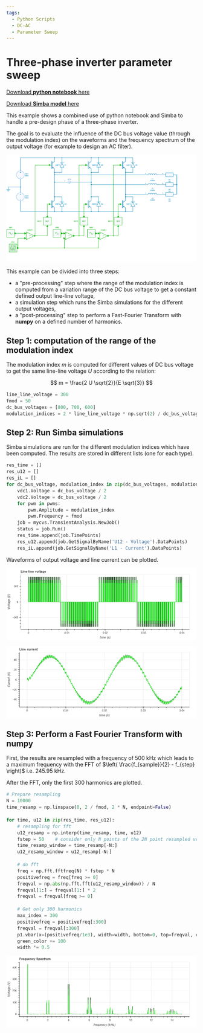 ```yaml
---
tags:
  - Python Scripts
  - DC-AC
  - Parameter Sweep
---
```


# Three-phase inverter parameter sweep

[Download **python notebook** here](Three-phase-inverter_parametersweep.ipynb)

[Download **Simba model** here](Three-phase-inverter.jsimba)

This example shows a combined use of python notebook and Simba to handle a pre-design phase of a three-phase inverter.

The goal is to evaluate the influence of the DC bus voltage value (through the modulation index) on the waveforms and the frequency spectrum of the output voltage (for example to design an AC filter).

![three phase inverter](fig/three-phase-inverter.png)

This example can be divided into three steps:

* a "pre-processing" step where the range of the modulation index is computed from a variation range of the DC bus voltage to get a constant defined output line-line voltage,
* a simulation step which runs the Simba simulations for the different output voltages,
* a "post-processing" step to perform a Fast-Fourier Transform with **numpy** on a defined number of harmonics.

## Step 1: computation of the range of the modulation index

The modulation index $m$ is computed for different values of DC bus voltage to get the same line-line voltage $U$ according to the relation:

$$ m = \frac{2 U \sqrt{2}}{E \sqrt{3}} $$

``` py
line_line_voltage = 300
fmod = 50
dc_bus_voltages = [800, 700, 600]
modulation_indices = 2 * line_line_voltage * np.sqrt(2) / dc_bus_voltages / np.sqrt(3)
```

## Step 2: Run Simba simulations

Simba simulations are run for the different modulation indices which have been computed. The results are stored in different lists (one for each type).

``` py
res_time = []
res_u12 = []
res_iL = []
for dc_bus_voltage, modulation_index in zip(dc_bus_voltages, modulation_indices):
    vdc1.Voltage = dc_bus_voltage / 2
    vdc2.Voltage = dc_bus_voltage / 2
    for pwm in pwms:
        pwm.Amplitude = modulation_index
        pwm.Frequency = fmod
    job = mycvs.TransientAnalysis.NewJob()
    status = job.Run()
    res_time.append(job.TimePoints)
    res_u12.append(job.GetSignalByName('U12 - Voltage').DataPoints) 
    res_iL.append(job.GetSignalByName('L1 - Current').DataPoints)
```
Waveforms of output voltage and line current can be plotted.

![Line-line voltage](fig/line_line_voltage.png)

![Line current](fig/line_current.png)

## Step 3: Perform a Fast Fourier Transform with numpy

First, the results are resampled with a frequency of 500 kHz which leads to a maximum frequency with the FFT of $\left( \frac{f_{sample}}{2} - f_{step} \right)$ i.e. 245.95 kHz.

After the FFT, only the first 300 harmonics are plotted.

``` py
# Prepare resampling
N = 10000
time_resamp = np.linspace(0, 2 / fmod, 2 * N, endpoint=False)

for time, u12 in zip(res_time, res_u12):
    # resampling for fft
    u12_resamp = np.interp(time_resamp, time, u12)
    fstep = 50    # consider only N points of the 2N point resampled vector
    time_resamp_window = time_resamp[-N:]
    u12_resamp_window = u12_resamp[-N:]
    
    # do fft
    freq = np.fft.fftfreq(N) * fstep * N
    positivefreq = freq[freq >= 0]
    freqval = np.abs(np.fft.fft(u12_resamp_window)) / N
    freqval[1:] = freqval[1:] * 2
    freqval = freqval[freq >= 0]

    # Get only 300 harmonics
    max_index = 300
    positivefreq = positivefreq[:300]
    freqval = freqval[:300]
    p1.vbar(x=(positivefreq/1e3), width=width, bottom=0, top=freqval, color=(0, green_color, 0))
    green_color += 100
    width *= 0.5
``` 

![voltage frequency spectrum](fig/voltage_frequency_spectrum.png)